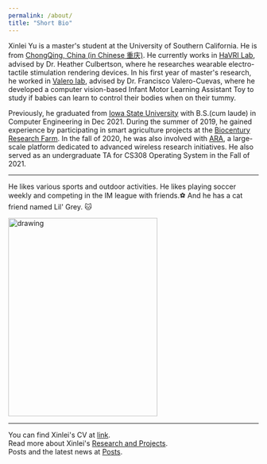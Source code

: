 ```yaml
---
permalink: /about/
title: "Short Bio"
---
```


Xinlei Yu is a master's student at the University of Southern California. He is from [ChongQing, China (in Chinese 重庆)](https://en.wikipedia.org/wiki/Chongqing). He currently works in [HaVRI Lab](https://sites.usc.edu/culbertson/), advised by Dr. Heather Culbertson, where he researches wearable electro-tactile stimulation rendering devices. In his first year of master's research, he worked in [Valero lab](https://valerolab.org/), advised by Dr. Francisco Valero-Cuevas, where he developed a computer vision-based Infant Motor Learning Assistant Toy to study if babies can learn to control their bodies when on their tummy. 

Previously, he graduated from [Iowa State University](https://www.iastate.edu/) with B.S.(cum laude) in Computer Engineering in Dec 2021. During the summer of 2019, he gained experience by participating in smart agriculture projects at the [Biocentury Research Farm](https://www.biocenturyresearchfarm.iastate.edu/). In the fall of 2020, he was also involved with [ARA](https://arawireless.org/about-ara/), a large-scale platform dedicated to advanced wireless research initiatives. He also served as an undergraduate TA for CS308 Operating System in the Fall of 2021. 

----

He likes various sports and outdoor activities. He likes playing soccer weekly and competing in the IM league with friends.:soccer: And he has a cat friend named Lil' Grey. 🐱

<img src="https://raw.githubusercontent.com/XinleiYu-Leo/Xinlei-leo.github.io/master/assets/images/cat.png" alt="drawing" height="400" width="300"/>

----

You can find Xinlei's CV at [link](https://raw.githubusercontent.com/XinleiYu-Leo/Xinlei-leo.github.io/master/assets/cv_Xinlei_Yu-3.pdf).
<br>
Read more about Xinlei's [Research and Projects](https://xinleiyu-leo.github.io/Xinlei-leo.github.io/project/).
<br>
Posts and the latest news at [Posts](https://xinleiyu-leo.github.io/Xinlei-leo.github.io/posts/).
